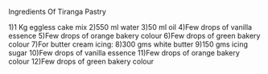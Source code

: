 Ingredients Of Tiranga Pastry

1)1 Kg eggless cake mix
2)550 ml water
3)50 ml oil
4)Few drops of vanilla essence
5)Few drops of orange bakery colour
6)Few drops of green bakery colour
7)For butter cream icing:
8)300 gms white butter
9)150 gms icing sugar
10)Few drops of vanilla essence
11)Few drops of orange bakery colour
12)Few drops of green bakery colour